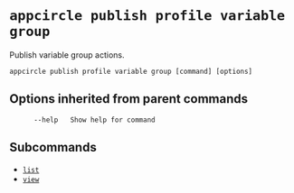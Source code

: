 # `appcircle publish profile variable group`

Publish variable group actions.

```plaintext
appcircle publish profile variable group [command] [options]
```

## Options inherited from parent commands

```plaintext
      --help   Show help for command
```

## Subcommands

- [`list`](list.md)
- [`view`](view.md)

